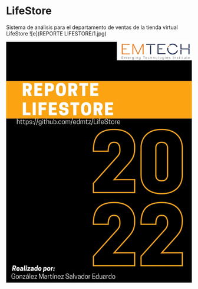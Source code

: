 # LifeStore
Sistema de análisis para el departamento de ventas de la tienda virtual LifeStore
![e](REPORTE LIFESTORE/1.jpg)

![ej](/REPORTE-LIFESTORE/1.jpg)

